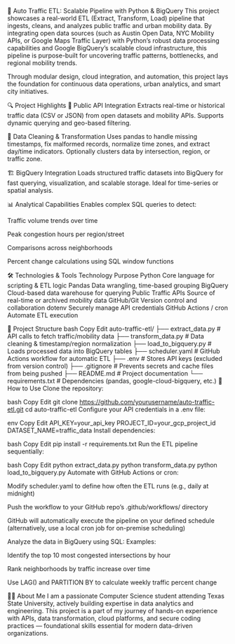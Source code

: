 🚦 Auto Traffic ETL: Scalable Pipeline with Python & BigQuery
This project showcases a real-world ETL (Extract, Transform, Load) pipeline that ingests, cleans, and analyzes public traffic and urban mobility data. By integrating open data sources (such as Austin Open Data, NYC Mobility APIs, or Google Maps Traffic Layer) with Python’s robust data processing capabilities and Google BigQuery’s scalable cloud infrastructure, this pipeline is purpose-built for uncovering traffic patterns, bottlenecks, and regional mobility trends.

Through modular design, cloud integration, and automation, this project lays the foundation for continuous data operations, urban analytics, and smart city initiatives.

🔍 Project Highlights
🔗 Public API Integration
Extracts real-time or historical traffic data (CSV or JSON) from open datasets and mobility APIs. Supports dynamic querying and geo-based filtering.

🧹 Data Cleaning & Transformation
Uses pandas to handle missing timestamps, fix malformed records, normalize time zones, and extract day/time indicators. Optionally clusters data by intersection, region, or traffic zone.

🏗️ BigQuery Integration
Loads structured traffic datasets into BigQuery for fast querying, visualization, and scalable storage. Ideal for time-series or spatial analysis.

📊 Analytical Capabilities
Enables complex SQL queries to detect:

Traffic volume trends over time

Peak congestion hours per region/street

Comparisons across neighborhoods

Percent change calculations using SQL window functions

🛠️ Technologies & Tools
Technology	Purpose
Python	Core language for scripting & ETL logic
Pandas	Data wrangling, time-based grouping
BigQuery	Cloud-based data warehouse for querying
Public Traffic APIs	Source of real-time or archived mobility data
GitHub/Git	Version control and collaboration
dotenv	Securely manage API credentials
GitHub Actions / cron	Automate ETL execution

📂 Project Structure
bash
Copy
Edit
auto-traffic-etl/
├── extract_data.py         # API calls to fetch traffic/mobility data
├── transform_data.py       # Data cleaning & timestamp/region normalization
├── load_to_bigquery.py     # Loads processed data into BigQuery tables
├── scheduler.yaml          # GitHub Actions workflow for automatic ETL
├── .env                    # Stores API keys (excluded from version control)
├── .gitignore              # Prevents secrets and cache files from being pushed
├── README.md               # Project documentation
└── requirements.txt        # Dependencies (pandas, google-cloud-bigquery, etc.)
🚀 How to Use
Clone the repository:

bash
Copy
Edit
git clone https://github.com/yourusername/auto-traffic-etl.git
cd auto-traffic-etl
Configure your API credentials in a .env file:

env
Copy
Edit
API_KEY=your_api_key
PROJECT_ID=your_gcp_project_id
DATASET_NAME=traffic_data
Install dependencies:

bash
Copy
Edit
pip install -r requirements.txt
Run the ETL pipeline sequentially:

bash
Copy
Edit
python extract_data.py
python transform_data.py
python load_to_bigquery.py
Automate with GitHub Actions or cron:

Modify scheduler.yaml to define how often the ETL runs (e.g., daily at midnight)

Push the workflow to your GitHub repo’s .github/workflows/ directory

GitHub will automatically execute the pipeline on your defined schedule
(alternatively, use a local cron job for on-premise scheduling)

Analyze the data in BigQuery using SQL:
Examples:

Identify the top 10 most congested intersections by hour

Rank neighborhoods by traffic increase over time

Use LAG() and PARTITION BY to calculate weekly traffic percent change

👨‍💻 About Me
I am a passionate Computer Science student attending Texas State University, actively building expertise in data analytics and engineering. This project is a part of my journey of hands-on experience with APIs, data transformation, cloud platforms, and secure coding practices — foundational skills essential for modern data-driven organizations.
